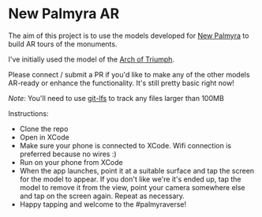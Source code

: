 #  New Palmyra AR

The aim of this project is to use the models developed for [New Palmyra](https://newpalmyra.org/) to build AR tours of the monuments. 

I've initially used the model of the [Arch of Triumph](https://www.newpalmyra.org/models/arch-of-triumph/).

Please connect / submit a PR if you'd like to make any of the other models AR-ready or enhance the functionality. It's still pretty basic right now!

*Note*: You'll need to use [git-lfs](https://github.com/git-lfs/git-lfs) to track any files larger than 100MB

Instructions:
* Clone the repo
* Open in XCode
* Make sure your phone is connected to XCode. Wifi connection is preferred because no wires :)
* Run on your phone from XCode
* When the app launches, point it at a suitable surface and tap the screen for the model to appear. If you don't like we're it's ended up, tap the model to remove it from the view, point your camera somewhere else and tap on the screen again. Repeat as necessary.
* Happy tapping and welcome to the #palmyraverse!
